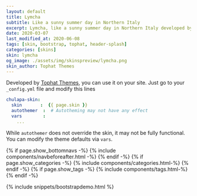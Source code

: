 ```yaml
---
layout: default
title: Lymcha
subtitle: Like a sunny summer day in Northern Italy
excerpt: Lymcha, like a sunny summer day in Northern Italy developed by Tophat Themes.
date: 2020-03-07
last_modified_at: 2020-06-08
tags: [skin, bootstrap, tophat, header-splash]
categories: [skins]
skin: lymcha
og_image: ./assets/img/skinspreview/lymcha.png
skin_author: Tophat Themes
---
```



Developed by [Tophat Themes](https://themesguide.github.io/top-hat/dist/), you can use it on your site. Just go to your `_config.yml` file and modify this lines

```yaml
chulapa-skin: 
  skin       :  {{ page.skin }}
  autothemer  :  # Autotheming may not have any effect
  vars        :    
    ...
```


While `autothemer` does not override the skin, it may not be fully functional. You can modify the theme defaults via `vars`.




{% if page.show_bottomnavs -%}
{% include components/navbeforeafter.html -%}
{% endif -%}
{% if page.show_categories -%}
{% include components/categories.html-%}
{% endif -%}
{% if page.show_tags -%}
{% include components/tags.html-%}
{% endif -%}


{% include snippets/bootstrapdemo.html  %}
